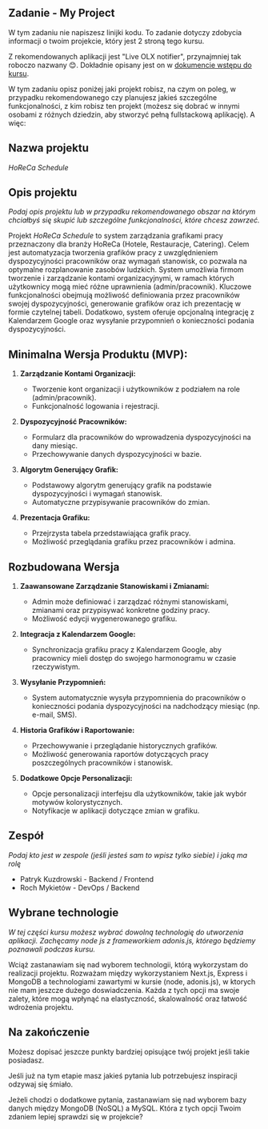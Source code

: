 ## Zadanie - My Project
W tym zadaniu nie napiszesz linijki kodu. To zadanie dotyczy zdobycia informacji o twoim projekcie, który jest 2 stroną tego kursu. 

Z rekomendowanych aplikacji jest "Live OLX notifier", przynajmniej tak roboczo nazwany 😊. Dokładnie opisany jest on w [dokumencie wstępu do kursu](https://docs.google.com/document/d/1FR6PSLg_5G0hWC429dXyeJLonLf76L1LbHH8ycVNavA).


W tym zadaniu opisz poniżej jaki projekt robisz, na czym on poleg, w przypadku rekomendowanego czy planujesz jakieś szczególne funkcjonalności, z kim robisz ten projekt (możesz się dobrać w innymi osobami z różnych dziedzin, aby stworzyć pełną fullstackową aplikację). A więc:

## Nazwa projektu
<i>HoReCa Schedule</i>

## Opis projektu
<i> Podaj opis projektu lub w przypadku rekomendowanego obszar na którym chciałbyś się skupić lub szczególne funkcjonalności, które chcesz zawrzeć.</i>

Projekt <i>HoReCa Schedule</i> to system zarządzania grafikami pracy przeznaczony dla branży HoReCa (Hotele, Restauracje, Catering). Celem jest automatyzacja tworzenia grafików pracy z uwzględnieniem dyspozycyjności pracowników oraz wymagań stanowisk, co pozwala na optymalne rozplanowanie zasobów ludzkich. System umożliwia firmom tworzenie i zarządzanie kontami organizacyjnymi, w ramach których użytkownicy mogą mieć różne uprawnienia (admin/pracownik). Kluczowe funkcjonalności obejmują możliwość definiowania przez pracowników swojej dyspozycyjności, generowanie grafików oraz ich prezentację w formie czytelnej tabeli. Dodatkowo, system oferuje opcjonalną integrację z Kalendarzem Google oraz wysyłanie przypomnień o konieczności podania dyspozycyjności.

## Minimalna Wersja Produktu (MVP):

1. **Zarządzanie Kontami Organizacji:**
   - Tworzenie kont organizacji i użytkowników z podziałem na role (admin/pracownik).
   - Funkcjonalność logowania i rejestracji.

2. **Dyspozycyjność Pracowników:**
   - Formularz dla pracowników do wprowadzenia dyspozycyjności na dany miesiąc.
   - Przechowywanie danych dyspozycyjności w bazie.

3. **Algorytm Generujący Grafik:**
   - Podstawowy algorytm generujący grafik na podstawie dyspozycyjności i wymagań stanowisk.
   - Automatyczne przypisywanie pracowników do zmian.

4. **Prezentacja Grafiku:**
   - Przejrzysta tabela przedstawiająca grafik pracy.
   - Możliwość przeglądania grafiku przez pracowników i admina.

## Rozbudowana Wersja

1. **Zaawansowane Zarządzanie Stanowiskami i Zmianami:**
   - Admin może definiować i zarządzać różnymi stanowiskami, zmianami oraz przypisywać konkretne godziny pracy.
   - Możliwość edycji wygenerowanego grafiku.

2. **Integracja z Kalendarzem Google:**
   - Synchronizacja grafiku pracy z Kalendarzem Google, aby pracownicy mieli dostęp do swojego harmonogramu w czasie rzeczywistym.

3. **Wysyłanie Przypomnień:**
   - System automatycznie wysyła przypomnienia do pracowników o konieczności podania dyspozycyjności na nadchodzący miesiąc (np. e-mail, SMS).

4. **Historia Grafików i Raportowanie:**
   - Przechowywanie i przeglądanie historycznych grafików.
   - Możliwość generowania raportów dotyczących pracy poszczególnych pracowników i stanowisk.

5. **Dodatkowe Opcje Personalizacji:**
   - Opcje personalizacji interfejsu dla użytkowników, takie jak wybór motywów kolorystycznych.
   - Notyfikacje w aplikacji dotyczące zmian w grafiku.

## Zespół
<i> Podaj kto jest w zespole (jeśli jesteś sam to wpisz tylko siebie) i jaką ma rolę</i>

- Patryk Kuzdrowski - Backend / Frontend
- Roch Mykietów - DevOps / Backend

## Wybrane technologie
<i> W tej części kursu możesz wybrać dowolną technologię do utworzenia aplikacji. Zachęcamy node js z frameworkiem adonis.js, którego będziemy poznawali podczas kursu.</i>

Wciąż zastanawiam się nad wyborem technologii, którą wykorzystam do realizacji projektu. Rozważam między wykorzystaniem Next.js, Express i MongoDB a technologiami zawartymi w kursie (node, adonis.js), w ktorych nie mam jeszcze dużego doswiadczenia. Każda z tych opcji ma swoje zalety, które mogą wpłynąć na elastyczność, skalowalność oraz łatwość wdrożenia projektu.

## Na zakończenie
Możesz dopisać jeszcze punkty bardziej opisujące twój projekt jeśli takie posiadasz.


Jeśli już na tym etapie masz jakieś pytania lub potrzebujesz inspiracji odzywaj się śmiało.

Jeżeli chodzi o dodatkowe pytania, zastanawiam się nad wyborem bazy danych między MongoDB (NoSQL) a MySQL. Która z tych opcji Twoim zdaniem lepiej sprawdzi się w projekcie?